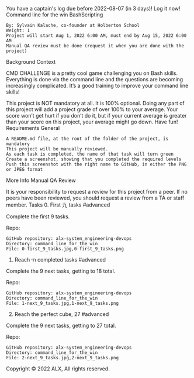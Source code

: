 

You have a captain's log due before 2022-08-07 (in 3 days)! Log it now!
Command line for the win
BashScripting

    By: Sylvain Kalache, co-founder at Holberton School
    Weight: 1
    Project will start Aug 1, 2022 6:00 AM, must end by Aug 15, 2022 6:00 AM
    Manual QA review must be done (request it when you are done with the project)

Background Context

CMD CHALLENGE is a pretty cool game challenging you on Bash skills. Everything is done via the command line and the questions are becoming increasingly complicated. It’s a good training to improve your command line skills!

This project is NOT mandatory at all. It is 100% optional. Doing any part of this project will add a project grade of over 100% to your average. Your score won’t get hurt if you don’t do it, but if your current average is greater than your score on this project, your average might go down. Have fun!
Requirements
General

    A README.md file, at the root of the folder of the project, is mandatory
    This project will be manually reviewed.
    As each task is completed, the name of that task will turn green
    Create a screenshot, showing that you completed the required levels
    Push this screenshot with the right name to GitHub, in either the PNG or JPEG format

More Info
Manual QA Review

It is your responsibility to request a review for this project from a peer. If no peers have been reviewed, you should request a review from a TA or staff member.
Tasks
0. First 九 tasks
#advanced

Complete the first 9 tasks.

Repo:

    GitHub repository: alx-system_engineering-devops
    Directory: command_line_for_the_win
    File: 0-first_9_tasks.jpg,0-first_9_tasks.png

1. Reach חי completed tasks
#advanced

Complete the 9 next tasks, getting to 18 total.

Repo:

    GitHub repository: alx-system_engineering-devops
    Directory: command_line_for_the_win
    File: 1-next_9_tasks.jpg,1-next_9_tasks.png

2. Reach the perfect cube, 27
#advanced

Complete the 9 next tasks, getting to 27 total.

Repo:

    GitHub repository: alx-system_engineering-devops
    Directory: command_line_for_the_win
    File: 2-next_9_tasks.jpg,2-next_9_tasks.png

Copyright © 2022 ALX, All rights reserved.

